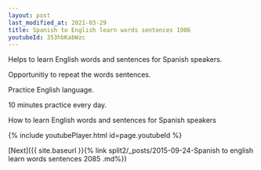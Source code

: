 ```yaml
---
layout: post
last_modified_at: 2021-03-29
title: Spanish to English learn words sentences 1906 
youtubeId: 353hbKabWzc
---
```

 
 
Helps to learn English words and sentences for Spanish speakers.

Opportunitiy to repeat the words sentences. 

Practice English language. 
 
10 minutes practice every day. 
 
How to learn English words and sentences for Spanish speakers 
 
{% include youtubePlayer.html id=page.youtubeId %}
 
 
[Next]({{ site.baseurl }}{% link  split2/_posts/2015-09-24-Spanish to english learn words sentences 2085 .md%})
 
